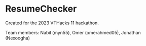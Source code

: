 # ResumeChecker
Created for the 2023 VTHacks 11 hackathon.

Team members: Nabil (myn55), Omer (omerahmed05), Jonathan (Nexoogha)
